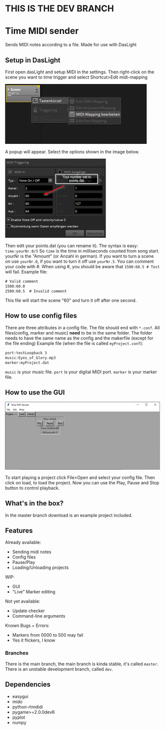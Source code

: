 # THIS IS THE DEV BRANCH
# Time MIDI sender 
Sends MIDI notes according to a file. Made for use with DasLight


## Setup in DasLight
First open dasLight and setup MIDI in the settings.
Then right-click on the scene you want to time trigger and select Shortcut>Edit midi-mapping

![Here is an image][img1]

A popup will appear. Select the options shown in the image below.

![Here is an image][img2]

Then edit your points.dat (you can rename it). The syntax is easy: `time:yourNr.0/5` So `time` is the time in milliseconds counted from song start. yourNr is the "Amount" (or Anzahl in german). If you want to turn a scene on use `yourNr.0`, if you want to turn it off use `yourNr.5`. You can comment your code with #. When using #, you should be aware that `1500:60.5 # Test` will fail. Example file:
```
# Valid comment
1500:60.0
2500:60.5  # Invalid comment
```
This file will start the scene "60" and turn it off after one second.

## How to use config files
There are three attributes in a config file. The file should end with `*.conf`. All files(config, marker and music) **need** to be in the same folder. The folder needs to have the same name as the config and the makerfile (except for the file ending) Example file (when the file is called `myProject.conf`):
```
port:testLoopback 3
music:Eyes_of_Glory.mp3
marker:myProject.dat
```
`music` is your music file. `port` is your digital MIDI port. `marker` is your marker file.

## How to use the GUI
![The main GUI][main]

To start playing a project click File>Open and select your config file. Then click on load, to load the project. Now you can use the Play, Pause and Stop button to control playback.

## What's in the box?
In the master branch download is an example project included.

## Features
Already available:
- Sending midi notes
- Config files
- Pause/Play
- Loading/Unloading projects

WIP:
- GUI
- "Live" Marker editing

Not yet available:
- Update checker
- Command-line arguments

Known Bugs + Errors:
- Markers from 0000 to 500 may fail
- Yes it flickers, I know

### Branches
There is the main branch, the main branch is kinda stable, it's called `master`. There is an unstable development branch, called `dev`.

## Dependencies
- easygui
- mido
- python-rtmdidi
- pygame>=2.0.0dev6
- pyplot
- numpy

[img1]: https://github.com/TheGreyDiamond/Time-MIDI-sender/blob/master/screenshots/dasLightselection.png?raw=truee "MiDi trigger"
[img2]: https://github.com/TheGreyDiamond/Time-MIDI-sender/blob/master/screenshots/dasLightMidi2.png?raw=true "MiDi trigger"
[main]: https://github.com/TheGreyDiamond/Time-MIDI-sender/blob/master/screenshots/Time-midi-sender-main-new.png?raw=true "Main window"

